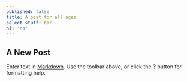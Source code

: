 ```yaml
---
published: false
title: A post for all ages
select stuff: bar
hi: 'no'
---
```

## A New Post

Enter text in [Markdown](http://daringfireball.net/projects/markdown/). Use the toolbar above, or click the **?** button for formatting help.
